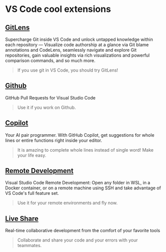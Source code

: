 # VS Code cool extensions

## [GitLens](https://github.com/gitkraken/vscode-gitlens)

Supercharge Git inside VS Code and unlock untapped knowledge within each repository — Visualize code authorship at a glance via Git blame annotations and CodeLens, seamlessly navigate and explore Git repositories, gain valuable insights via rich visualizations and powerful comparison commands, and so much more.

> If you use git in VS Code, you should try GitLens!

## [Github](https://github.com/Microsoft/vscode-pull-request-github)

GitHub Pull Requests for Visual Studio Code

> Use it if you work on Github.

## [Copilot](https://copilot.github.com/)

Your AI pair programmer. With GitHub Copilot, get suggestions for whole lines or entire functions right inside your editor.

> It is amazing to complete whole lines instead of single word! Make your life easy.

## [Remote Development](https://github.com/Microsoft/vscode-remote-release)

Visual Studio Code Remote Development: Open any folder in WSL, in a Docker container, or on a remote machine using SSH and take advantage of VS Code's full feature set.

> Use it for your remote environments and fly now.

## [Live Share](https://github.com/MicrosoftDocs/live-share)

Real-time collaborative development from the comfort of your favorite tools

> Collaborate and share your code and your errors with your teammates.